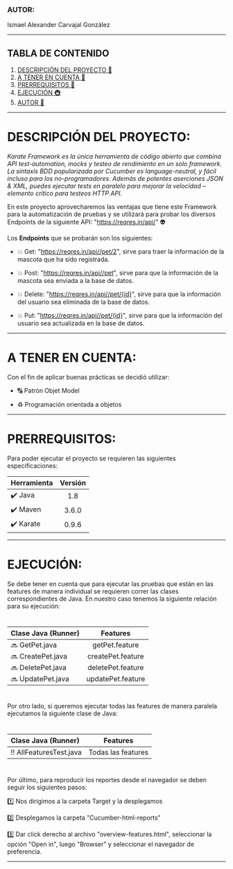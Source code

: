 ### AUTOR:

Ismael Alexander Carvajal González

***

## TABLA DE CONTENIDO
1. [DESCRIPCIÓN DEL PROYECTO :herb:](#descripción-del-proyecto)
2. [A TENER EN CUENTA :calling:](#a-tener-en-cuenta)
3. [PRERREQUISITOS :violin:](#prerrequisitos)
4. [EJECUCIÓN :metro:](#ejecución)
5. [AUTOR :man:](#autor)

***
# DESCRIPCIÓN DEL PROYECTO: 
_Karate Framework es la única herramienta de código abierto que combina API test-automation, mocks y testeo de rendimiento en un solo framework. La sintaxis BDD popularizada por Cucumber es language-neutral, y fácil incluso para los no-programadores. Además de potentes aserciones JSON & XML, puedes ejecutar tests en paralelo para mejorar la velocidad – elemento crítico para testeos HTTP API._

En este proyecto aprovecharemos las ventajas que tiene este Framework para la automatización de pruebas y se utilizará para probar los diversos Endpoints de la siguiente API: "https://reqres.in/api/" :alien:

Los **Endpoints** que se probarán son los siguientes:

- :boom: Get: "https://reqres.in/api//pet/2", sirve para traer la información de la mascota que ha sido registrada.
 
- :boom: Post: "https://reqres.in/api//pet", sirve para que la información de la mascota sea enviada a la base de datos.

- :boom: Delete: "https://reqres.in/api//pet/{id}", sirve para que la información del usuario sea eliminada de la base de datos.

- :boom: Put: "https://reqres.in/api//pet/{id}", sirve para que la información del usuario sea actualizada en la base de datos.

***
# A TENER EN CUENTA: 

Con el fin de aplicar buenas prácticas se decidió utilizar:

- :capital_abcd: Patrón Objet Model  

- :recycle: Programación orientada a objetos

***
# PRERREQUISITOS: 

Para poder ejecutar el proyecto se requieren las siguientes especificaciones:

|Herramienta| Versión| 
|:--------------|:-------------:|
|:heavy_check_mark: Java           |1.8            |
|:heavy_check_mark: Maven           |3.6.0            |
|:heavy_check_mark: Karate           |0.9.6            |


***
# EJECUCIÓN:

Se debe tener en cuenta que para ejecutar las pruebas que están en las features de manera individual se requieren correr las clases correspondientes de Java. En nuestro caso tenemos la siguiente relación para su ejecución:
#
|Clase Java (Runner)| Features| 
|:--------------|:-------------:|
|:soon: GetPet.java |getPet.feature |
|:soon: CreatePet.java |createPet.feature |
|:soon: DeletePet.java |deletePet.feature |
|:soon: UpdatePet.java |updatePet.feature |

#
Por otro lado, si queremos ejecutar todas las features de manera paralela ejecutamos la siguiente clase de Java:
#
|Clase Java (Runner)| Features| 
|:--------------|:-------------:|
|:bangbang: AllFeaturesTest.java| Todas las features |
#
Por último, para reproducir los reportes desde el navegador se deben seguir los siguientes pasos:

:one: Nos dirigimos a la carpeta Target y la desplegamos

:two:  Desplegamos la carpeta "Cucumber-html-reports"

:three: Dar click derecho al archivo "overview-features.html", seleccionar la opción "Open in", luego "Browser" y seleccionar el navegador de preferencia.

***


